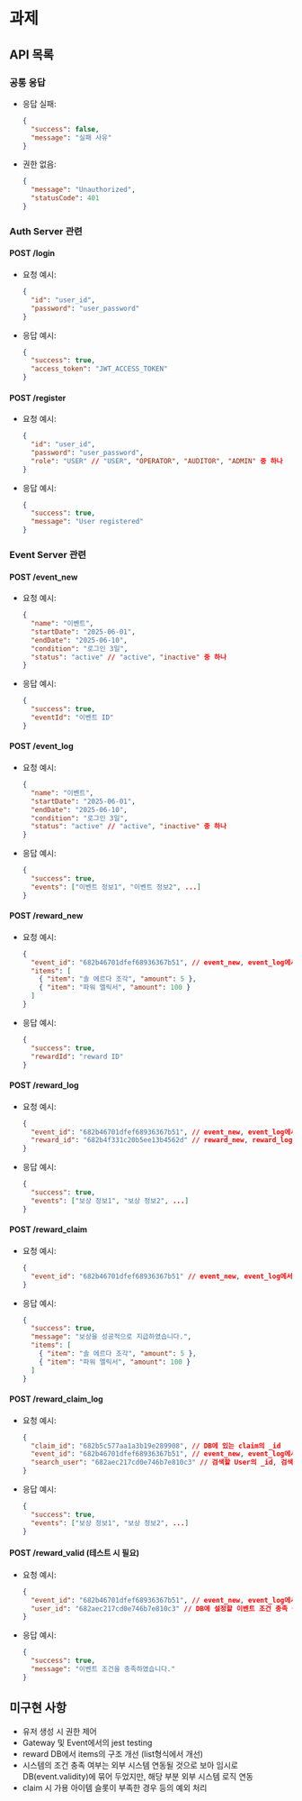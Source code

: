 # 과제

## API 목록

### 공통 응답

- 응답 실패:
  ```json
  {
    "success": false,
    "message": "실패 사유"
  }
  ```
- 권한 없음:
  ```json
  {
    "message": "Unauthorized",
    "statusCode": 401
  }
  ```

### Auth Server 관련

#### POST /login

- 요청 예시:
  ```json
  {
    "id": "user_id",
    "password": "user_password"
  }
  ```
- 응답 예시:
  ```json
  {
    "success": true,
    "access_token": "JWT_ACCESS_TOKEN"
  }
  ```

#### POST /register

- 요청 예시:
  ```json
  {
    "id": "user_id",
    "password": "user_password",
    "role": "USER" // "USER", "OPERATOR", "AUDITOR", "ADMIN" 중 하나
  }
  ```
- 응답 예시:
  ```json
  {
    "success": true,
    "message": "User registered"
  }
  ```

### Event Server 관련

#### POST /event_new

- 요청 예시:
  ```json
  {
    "name": "이벤트",
    "startDate": "2025-06-01",
    "endDate": "2025-06-10",
    "condition": "로그인 3일",
    "status": "active" // "active", "inactive" 중 하나
  }
  ```
- 응답 예시:
  ```json
  {
    "success": true,
    "eventId": "이벤트 ID"
  }
  ```

#### POST /event_log

- 요청 예시:
  ```json
  {
    "name": "이벤트",
    "startDate": "2025-06-01",
    "endDate": "2025-06-10",
    "condition": "로그인 3일",
    "status": "active" // "active", "inactive" 중 하나
  }
  ```
- 응답 예시:
  ```json
  {
    "success": true,
    "events": ["이벤트 정보1", "이벤트 정보2", ...]
  }
  ```

#### POST /reward_new

- 요청 예시:
  ```json
  {
    "event_id": "682b46701dfef68936367b51", // event_new, event_log에서 확인한 eventId/_id
    "items": [
      { "item": "솔 에르다 조각", "amount": 5 },
      { "item": "파워 엘릭서", "amount": 100 }
    ]
  }
  ```
- 응답 예시:
  ```json
  {
    "success": true,
    "rewardId": "reward ID"
  }
  ```

#### POST /reward_log

- 요청 예시:

  ```json
  {
    "event_id": "682b46701dfef68936367b51", // event_new, event_log에서 확인한 eventId/_id
    "reward_id": "682b4f331c20b5ee13b4562d" // reward_new, reward_log에서 확인한 rewardId/_id
  }
  ```

- 응답 예시:
  ```json
  {
    "success": true,
    "events": ["보상 정보1", "보상 정보2", ...]
  }
  ```

#### POST /reward_claim

- 요청 예시:
  ```json
  {
    "event_id": "682b46701dfef68936367b51" // event_new, event_log에서 확인한 eventId/_id
  }
  ```
- 응답 예시:
  ```json
  {
    "success": true,
    "message": "보상을 성공적으로 지급하였습니다.",
    "items": [
      { "item": "솔 에르다 조각", "amount": 5 },
      { "item": "파워 엘릭서", "amount": 100 }
    ]
  }
  ```

#### POST /reward_claim_log

- 요청 예시:

  ```json
  {
    "claim_id": "682b5c577aa1a3b19e289908", // DB에 있는 claim의 _id
    "event_id": "682b46701dfef68936367b51", // event_new, event_log에서 확인한 eventId/_id
    "search_user": "682aec217cd0e746b7e810c3" // 검색할 User의 _id, 검색자가 ADMIN/AUDITOR/OPERATOR일 때만 유효
  }
  ```

- 응답 예시:
  ```json
  {
    "success": true,
    "events": ["보상 정보1", "보상 정보2", ...]
  }
  ```

#### POST /reward_valid (테스트 시 필요)

- 요청 예시:
  ```json
  {
    "event_id": "682b46701dfef68936367b51", // event_new, event_log에서 확인한 eventId/_id
    "user_id": "682aec217cd0e746b7e810c3" // DB에 설정할 이벤트 조건 충족 설정 대상 User의 _id
  }
  ```
- 응답 예시:
  ```json
  {
    "success": true,
    "message": "이벤트 조건을 충족하였습니다."
  }
  ```

## 미구현 사항

- 유저 생성 시 권한 제어
- Gateway 및 Event에서의 jest testing
- reward DB에서 items의 구조 개선 (list형식에서 개선)
- 시스템의 조건 충족 여부는 외부 시스템 연동될 것으로 보아 임시로 DB(event.validity)에 묶어 두었지만, 해당 부분 외부 시스템 로직 연동
- claim 시 가용 아이템 슬롯이 부족한 경우 등의 예외 처리
